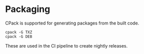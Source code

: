 # Packaging

CPack is supported for generating packages from the built code.

    cpack -G TXZ
    cpack -G DEB

These are used in the CI pipeline to create nightly releases.
